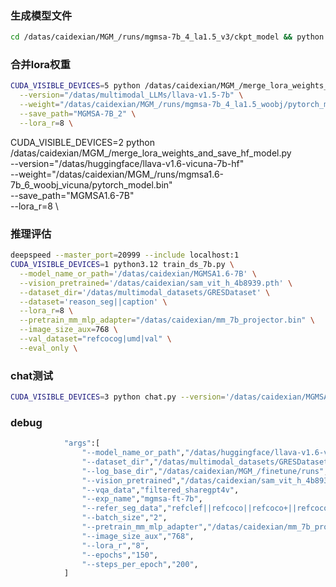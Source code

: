 ### 生成模型文件
```bash
cd /datas/caidexian/MGM_/runs/mgmsa-7b_4_la1.5_v3/ckpt_model && python zero_to_fp32.py . ../pytorch_model.bin
```

### 合并lora权重
```bash
CUDA_VISIBLE_DEVICES=5 python /datas/caidexian/MGM_/merge_lora_weights_and_save_hf_model.py \
  --version="/datas/multimodal_LLMs/llava-v1.5-7b" \
  --weight="/datas/caidexian/MGM_/runs/mgmsa-7b_4_la1.5_woobj/pytorch_model.bin" \
  --save_path="MGMSA-7B_2" \
  --lora_r=8 \
```
CUDA_VISIBLE_DEVICES=2 python /datas/caidexian/MGM_/merge_lora_weights_and_save_hf_model.py \
  --version="/datas/huggingface/llava-v1.6-vicuna-7b-hf" \
  --weight="/datas/caidexian/MGM_/runs/mgmsa1.6-7b_6_woobj_vicuna/pytorch_model.bin" \
  --save_path="MGMSA1.6-7B" \
  --lora_r=8 \
### 推理评估
```bash
deepspeed --master_port=20999 --include localhost:1 
CUDA_VISIBLE_DEVICES=1 python3.12 train_ds_7b.py \
  --model_name_or_path='/datas/caidexian/MGMSA1.6-7B' \
  --vision_pretrained='/datas/caidexian/sam_vit_h_4b8939.pth' \
  --dataset_dir='/datas/multimodal_datasets/GRESDataset' \
  --dataset='reason_seg||caption' \
  --lora_r=8 \
  --pretrain_mm_mlp_adapter="/datas/caidexian/mm_7b_projector.bin" \
  --image_size_aux=768 \
  --val_dataset="refcocog|umd|val" \
  --eval_only \
```

### chat测试
```bash
CUDA_VISIBLE_DEVICES=3 python chat.py --version='/datas/caidexian/MGMSA-7B'
```

### debug
```bash
            "args":[
                "--model_name_or_path","/datas/huggingface/llava-v1.6-vicuna-7b",
                "--dataset_dir","/datas/multimodal_datasets/GRESDataset",
                "--log_base_dir","/datas/caidexian/MGM_/finetune/runs",
                "--vision_pretrained","/datas/caidexian/sam_vit_h_4b8939.pth" ,
                "--vqa_data","filtered_sharegpt4v",
                "--exp_name","mgmsa-ft-7b",
                "--refer_seg_data","refclef||refcoco||refcoco+||refcocog",
                "--batch_size","2",
                "--pretrain_mm_mlp_adapter","/datas/caidexian/mm_7b_projector.bin",
                "--image_size_aux","768",
                "--lora_r","8",
                "--epochs","150",
                "--steps_per_epoch","200",
            ]
```